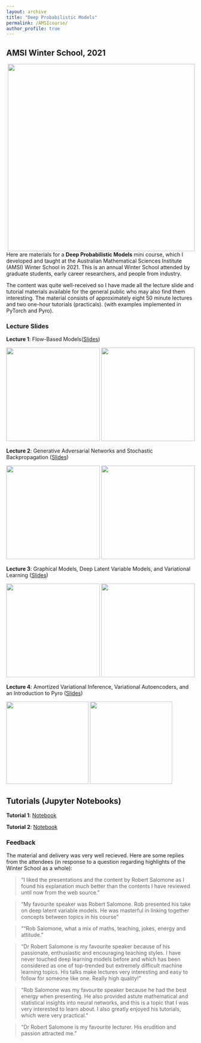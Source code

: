 ```yaml
---
layout: archive
title: "Deep Probabilistic Models"
permalink: /AMSIcourse/
author_profile: true
---
```


## AMSI Winter School, 2021 
<img src="https://raw.githubusercontent.com/robsalomone/robsalomone.github.io/master/_pages/L4P2.png" width="500" align = "right"/>

Here are materials for a **Deep Probabilistic Models** mini course, which I developed and taught at the Australian Mathematical Sciences Institute (AMSI) Winter School in 2021. 
This is an annual Winter School attended by graduate students, early career researchers, and people from industry.

The content was quite well-received so I have made all the lecture slide and tutorial materials available for the general public who may also find them interesting. The material consists of approximately eight 50 minute lectures and two one-hour tutorials (practicals).  (with examples implemented in PyTorch and Pyro).

### Lecture Slides

**Lecture 1**: Flow-Based Models([Slides](/pdf/L1_Flows.pdf)) 


<img src="https://raw.githubusercontent.com/robsalomone/robsalomone.github.io/master/_pages/Flows1.png" width="250" />
<img src="https://raw.githubusercontent.com/robsalomone/robsalomone.github.io/master/_pages/Flows2.png" width="250"/>

**Lecture 2**: Generative Adversarial Networks and Stochastic Backpropagation ([Slides](/pdf/L2_GAN.pdf)) 

<img src="https://raw.githubusercontent.com/robsalomone/robsalomone.github.io/master/_pages/L2P1.png" width="250"/>
<img src="https://raw.githubusercontent.com/robsalomone/robsalomone.github.io/master/_pages/L2P2.png" width="250"/>


**Lecture 3**: Graphical Models,  Deep Latent Variable Models, and Variational Learning ([Slides](/pdf/L3_VL.pdf)) 

<img src="https://raw.githubusercontent.com/robsalomone/robsalomone.github.io/master/_pages/L3P2.png" width="250"/>
<img src="https://raw.githubusercontent.com/robsalomone/robsalomone.github.io/master/_pages/L3P1.png" width="250"/>

**Lecture 4**: Amortized Variational Inference, Variational Autoencoders, and an Introduction to Pyro ([Slides](/pdf/L4_VAE.pdf)) 

<img src="https://raw.githubusercontent.com/robsalomone/robsalomone.github.io/master/_pages/L4P1.png" width="220"/>
<img src="https://raw.githubusercontent.com/robsalomone/robsalomone.github.io/master/_pages/L4P2.png" width="220"/>

## Tutorials (Jupyter Notebooks)

**Tutorial 1**: [Notebook](https://github.com/robsalomone/AMSIWinterSchool2021/blob/main/Tutorial1.ipynb) 

**Tutorial 2**: [Notebook](https://github.com/robsalomone/AMSIWinterSchool2021/blob/main/Tutorial2.ipynb) 

### Feedback

The material and delivery was very well recieved. Here are some replies from the attendees (in response to a question regarding highlights of the Winter School as a whole): 

> “I liked the presentations and the content by Robert Salomone as I found his explanation much better than the contents I have reviewed until now from the web source.”

> “My favourite speaker was Robert Salomone. Rob presented his take on deep latent variable models. He was masterful in linking together concepts between topics in his course"

> "“Rob Salomone, what a mix of maths, teaching, jokes, energy and attitude.”

> “Dr Robert Salomone is my favourite speaker because of his passionate, enthusiastic and encouraging teaching styles. I have never touched deep learning models before and which has been considered as one of top-trended but extremely difficult machine learning topics. His talks make lectures very interesting and easy to follow for someone like one. Really high quality!”

> “Rob Salomone was my favourite speaker because he had the best energy when presenting. He also provided astute mathematical and statistical insights into neural networks, and this is a topic that I was very interested to learn about. I also greatly enjoyed his tutorials, which were very practical."

> “Dr Robert Salomone is my favourite lecturer. His erudition and passion attracted me.”